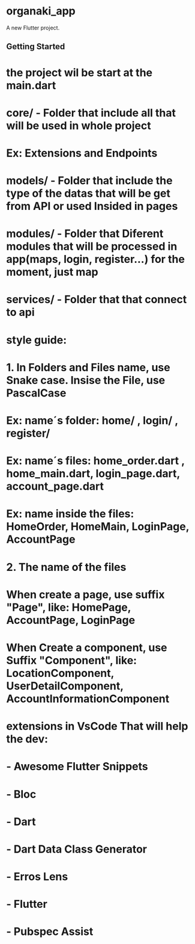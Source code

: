 # organaki_app

A new Flutter project.

## Getting Started

# the project wil be start at the main.dart

# core/ - Folder that include all that will be used in whole project
# Ex: Extensions and Endpoints

# models/ - Folder that include the type of the datas that will be get from API or used Insided in pages

# modules/ - Folder that Diferent modules that will be processed in app(maps, login, register...) for the moment, just map

# services/ - Folder that that connect to api

# style guide: 
# 1. In Folders and Files name, use Snake case. Insise the File, use PascalCase
# Ex: name´s folder: home/ , login/ , register/
# Ex: name´s files: home_order.dart , home_main.dart, login_page.dart, account_page.dart
# Ex: name inside the files: HomeOrder, HomeMain, LoginPage, AccountPage

# 2. The name of the files 
# When create a page, use suffix "Page", like: HomePage, AccountPage, LoginPage
# When Create a component, use Suffix "Component", like: LocationComponent, UserDetailComponent, AccountInformationComponent 


# extensions in VsCode That will help the dev:
# - Awesome Flutter Snippets
# - Bloc
# - Dart
# - Dart Data Class Generator
# - Erros Lens
# - Flutter
# - Pubspec Assist
